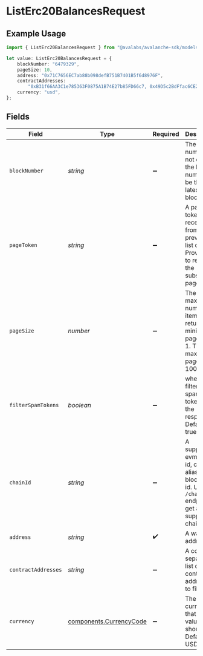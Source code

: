 # ListErc20BalancesRequest

## Example Usage

```typescript
import { ListErc20BalancesRequest } from "@avalabs/avalanche-sdk/models/operations";

let value: ListErc20BalancesRequest = {
    blockNumber: "6479329",
    pageSize: 10,
    address: "0x71C7656EC7ab88b098defB751B7401B5f6d8976F",
    contractAddresses:
        "0xB31f66AA3C1e785363F0875A1B74E27b85FD66c7, 0x49D5c2BdFfac6CE2BFdB6640F4F80f226bc10bAB",
    currency: "usd",
};
```

## Fields

| Field                                                                                                                    | Type                                                                                                                     | Required                                                                                                                 | Description                                                                                                              | Example                                                                                                                  |
| ------------------------------------------------------------------------------------------------------------------------ | ------------------------------------------------------------------------------------------------------------------------ | ------------------------------------------------------------------------------------------------------------------------ | ------------------------------------------------------------------------------------------------------------------------ | ------------------------------------------------------------------------------------------------------------------------ |
| `blockNumber`                                                                                                            | *string*                                                                                                                 | :heavy_minus_sign:                                                                                                       | The block number, if not defined the block number will be the latest block.                                              | 6479329                                                                                                                  |
| `pageToken`                                                                                                              | *string*                                                                                                                 | :heavy_minus_sign:                                                                                                       | A page token, received from a previous list call. Provide this to retrieve the subsequent page.                          |                                                                                                                          |
| `pageSize`                                                                                                               | *number*                                                                                                                 | :heavy_minus_sign:                                                                                                       | The maximum number of items to return. The minimum page size is 1. The maximum pageSize is 100.                          | 10                                                                                                                       |
| `filterSpamTokens`                                                                                                       | *boolean*                                                                                                                | :heavy_minus_sign:                                                                                                       | whether to filter out spam tokens from the response. Default is true.                                                    |                                                                                                                          |
| `chainId`                                                                                                                | *string*                                                                                                                 | :heavy_minus_sign:                                                                                                       | A supported evm chain id, chain alias or blockchain id. Use the `/chains` endpoint to get a list of supported chain ids. | 43114                                                                                                                    |
| `address`                                                                                                                | *string*                                                                                                                 | :heavy_check_mark:                                                                                                       | A wallet address.                                                                                                        | 0x71C7656EC7ab88b098defB751B7401B5f6d8976F                                                                               |
| `contractAddresses`                                                                                                      | *string*                                                                                                                 | :heavy_minus_sign:                                                                                                       | A comma separated list of contract addresses to filter by.                                                               | 0xB31f66AA3C1e785363F0875A1B74E27b85FD66c7, 0x49D5c2BdFfac6CE2BFdB6640F4F80f226bc10bAB                                   |
| `currency`                                                                                                               | [components.CurrencyCode](../../models/components/currencycode.md)                                                       | :heavy_minus_sign:                                                                                                       | The currency that return values should use. Defaults to USD.                                                             | usd                                                                                                                      |